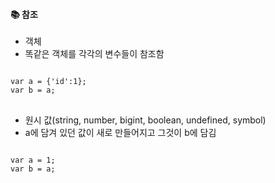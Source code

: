 #### :books: 참조

* 객체
* 똑같은 객체를 각각의 변수들이 참조함
<pre>
<code>
var a = {'id':1};
var b = a;
</code>
</pre>

* 원시 값(string, number, bigint, boolean, undefined, symbol)
* a에 담겨 있던 값이 새로 만들어지고 그것이 b에 담김
<pre>
<code>
var a = 1;
var b = a;
</code>
</pre>
